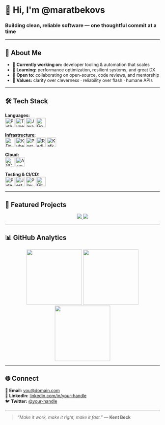 # 👋 Hi, I'm @maratbekovs  

### Building clean, reliable software — one thoughtful commit at a time  

---

## 🧭 About Me  

- 🔭 **Currently working on:** developer tooling & automation that scales  
- 🌱 **Learning:** performance optimization, resilient systems, and great DX  
- 🤝 **Open to:** collaborating on open-source, code reviews, and mentorship  
- 🎯 **Values:** clarity over cleverness · reliability over flash · humane APIs  

---

## 🛠️ Tech Stack  

**Languages:**  
<img src="https://cdn.jsdelivr.net/gh/devicons/devicon/icons/python/python-original.svg" alt="Python" height="30"/> 
<img src="https://cdn.jsdelivr.net/gh/devicons/devicon/icons/typescript/typescript-original.svg" alt="TypeScript" height="30"/> 
<img src="https://cdn.jsdelivr.net/gh/devicons/devicon/icons/javascript/javascript-original.svg" alt="JavaScript" height="30"/> 
<img src="https://cdn.jsdelivr.net/gh/devicons/devicon/icons/go/go-original.svg" alt="Go" height="30"/> 

**Infrastructure:**  
<img src="https://cdn.jsdelivr.net/gh/devicons/devicon/icons/docker/docker-original.svg" alt="Docker" height="30"/> 
<img src="https://cdn.jsdelivr.net/gh/devicons/devicon/icons/kubernetes/kubernetes-plain.svg" alt="Kubernetes" height="30"/> 
<img src="https://cdn.jsdelivr.net/gh/devicons/devicon/icons/postgresql/postgresql-original.svg" alt="PostgreSQL" height="30"/> 
<img src="https://cdn.jsdelivr.net/gh/devicons/devicon/icons/redis/redis-original.svg" alt="Redis" height="30"/> 
<img src="https://cdn.jsdelivr.net/gh/devicons/devicon/icons/apachekafka/apachekafka-original.svg" alt="Kafka" height="30"/>  

**Cloud:**  
<img src="https://cdn.jsdelivr.net/gh/devicons/devicon/icons/googlecloud/googlecloud-original.svg" alt="GCP" height="30"/> 
<img src="https://cdn.jsdelivr.net/gh/devicons/devicon/icons/azure/azure-original.svg" alt="Azure" height="30"/>  

**Testing & CI/CD:**  
<img src="https://cdn.jsdelivr.net/gh/devicons/devicon/icons/python/python-original.svg" alt="Pytest" height="30"/> 
<img src="https://cdn.jsdelivr.net/gh/devicons/devicon/icons/jest/jest-plain.svg" alt="Jest" height="30"/> 
<img src="https://playwright.dev/img/playwright-logo.svg" alt="Playwright" height="30"/> 
<img src="https://cdn.jsdelivr.net/gh/devicons/devicon/icons/github/github-original.svg" alt="GitHub Actions" height="30"/>  


---

## 🚀 Featured Projects

<div align="center">
  <!-- GitHub Readme Stats: Показать все репозитории -->
  <a href="https://github.com/maratbekovs?tab=repositories">
    <img src="https://github-readme-stats.vercel.app/api/pin/?username=maratbekovs&repo=zero&theme=radical&border_color=2e4057" />
  </a>
  <a href="https://github.com/maratbekovs?tab=repositories">
    <img src="https://github-readme-stats.vercel.app/api/pin/?username=maratbekovs&repo=repo2&theme=radical&border_color=2e4057" />
  </a>
  <!-- Добавь дополнительные карточки по аналогии -->
</div>


---

## 📊 GitHub Analytics  

<div align="center">
  <img height="180em" src="https://github-readme-stats.vercel.app/api?username=maratbekovs&show_icons=true&theme=radical&include_all_commits=true&count_private=true&border_color=2e4057&bg_color=0d1117&title_color=58a6ff&icon_color=58a6ff"/>
  <img height="180em" src="https://github-readme-stats.vercel.app/api/top-langs/?username=maratbekovs&layout=compact&langs_count=8&theme=radical&border_color=2e4057&bg_color=0d1117&title_color=58a6ff"/>
  <br/>
  <img height="180em" src="https://streak-stats.demolab.com?user=maratbekovs&theme=radical&border=2e4057&background=0d1117&ring=58a6ff&fire=58a6ff&currStreakNum=58a6ff"/>
</div>

---

## 🌐 Connect  

📧 **Email:** you@domain.com  
💼 **LinkedIn:** [linkedin.com/in/your-handle](https://linkedin.com/in/your-handle)  
🐦 **Twitter:** [@your-handle](https://twitter.com/your-handle)  

---

> _“Make it work, make it right, make it fast.”_ — **Kent Beck**

<!-- В продакшн
ALTER TABLE users
  ADD COLUMN avatar_url VARCHAR(255) NULL AFTER phone_number; 
  
  CREATE TABLE IF NOT EXISTS message_attachments (
  id INT AUTO_INCREMENT PRIMARY KEY,
  message_id INT NOT NULL,
  url VARCHAR(255) NOT NULL,
  mime_type VARCHAR(100) NULL,
  size INT NULL,
  created_at TIMESTAMP DEFAULT CURRENT_TIMESTAMP,
  FOREIGN KEY (message_id) REFERENCES messages(id) ON DELETE CASCADE
);

ALTER TABLE messages
  ADD COLUMN client_msg_id VARCHAR(64) NULL,
  ADD UNIQUE KEY uniq_client_msg_id (client_msg_id);

-->